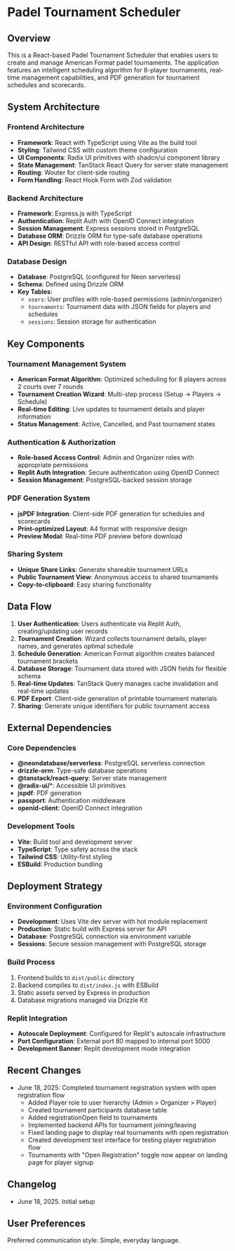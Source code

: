 # Padel Tournament Scheduler

## Overview
This is a React-based Padel Tournament Scheduler that enables users to create and manage American Format padel tournaments. The application features an intelligent scheduling algorithm for 8-player tournaments, real-time management capabilities, and PDF generation for tournament schedules and scorecards.

## System Architecture

### Frontend Architecture
- **Framework**: React with TypeScript using Vite as the build tool
- **Styling**: Tailwind CSS with custom theme configuration
- **UI Components**: Radix UI primitives with shadcn/ui component library
- **State Management**: TanStack React Query for server state management
- **Routing**: Wouter for client-side routing
- **Form Handling**: React Hook Form with Zod validation

### Backend Architecture
- **Framework**: Express.js with TypeScript
- **Authentication**: Replit Auth with OpenID Connect integration
- **Session Management**: Express sessions stored in PostgreSQL
- **Database ORM**: Drizzle ORM for type-safe database operations
- **API Design**: RESTful API with role-based access control

### Database Design
- **Database**: PostgreSQL (configured for Neon serverless)
- **Schema**: Defined using Drizzle ORM
- **Key Tables**:
  - `users`: User profiles with role-based permissions (admin/organizer)
  - `tournaments`: Tournament data with JSON fields for players and schedules
  - `sessions`: Session storage for authentication

## Key Components

### Tournament Management System
- **American Format Algorithm**: Optimized scheduling for 8 players across 2 courts over 7 rounds
- **Tournament Creation Wizard**: Multi-step process (Setup → Players → Schedule)
- **Real-time Editing**: Live updates to tournament details and player information
- **Status Management**: Active, Cancelled, and Past tournament states

### Authentication & Authorization
- **Role-based Access Control**: Admin and Organizer roles with appropriate permissions
- **Replit Auth Integration**: Secure authentication using OpenID Connect
- **Session Management**: PostgreSQL-backed session storage

### PDF Generation System
- **jsPDF Integration**: Client-side PDF generation for schedules and scorecards
- **Print-optimized Layout**: A4 format with responsive design
- **Preview Modal**: Real-time PDF preview before download

### Sharing System
- **Unique Share Links**: Generate shareable tournament URLs
- **Public Tournament View**: Anonymous access to shared tournaments
- **Copy-to-clipboard**: Easy sharing functionality

## Data Flow

1. **User Authentication**: Users authenticate via Replit Auth, creating/updating user records
2. **Tournament Creation**: Wizard collects tournament details, player names, and generates optimal schedule
3. **Schedule Generation**: American Format algorithm creates balanced tournament brackets
4. **Database Storage**: Tournament data stored with JSON fields for flexible schema
5. **Real-time Updates**: TanStack Query manages cache invalidation and real-time updates
6. **PDF Export**: Client-side generation of printable tournament materials
7. **Sharing**: Generate unique identifiers for public tournament access

## External Dependencies

### Core Dependencies
- **@neondatabase/serverless**: PostgreSQL serverless connection
- **drizzle-orm**: Type-safe database operations
- **@tanstack/react-query**: Server state management
- **@radix-ui/***: Accessible UI primitives
- **jspdf**: PDF generation
- **passport**: Authentication middleware
- **openid-client**: OpenID Connect integration

### Development Tools
- **Vite**: Build tool and development server
- **TypeScript**: Type safety across the stack
- **Tailwind CSS**: Utility-first styling
- **ESBuild**: Production bundling

## Deployment Strategy

### Environment Configuration
- **Development**: Uses Vite dev server with hot module replacement
- **Production**: Static build with Express server for API
- **Database**: PostgreSQL connection via environment variable
- **Sessions**: Secure session management with PostgreSQL storage

### Build Process
1. Frontend builds to `dist/public` directory
2. Backend compiles to `dist/index.js` with ESBuild
3. Static assets served by Express in production
4. Database migrations managed via Drizzle Kit

### Replit Integration
- **Autoscale Deployment**: Configured for Replit's autoscale infrastructure
- **Port Configuration**: External port 80 mapped to internal port 5000
- **Development Banner**: Replit development mode integration

## Recent Changes
- June 18, 2025: Completed tournament registration system with open registration flow
  - Added Player role to user hierarchy (Admin > Organizer > Player)
  - Created tournament participants database table
  - Added registrationOpen field to tournaments
  - Implemented backend APIs for tournament joining/leaving
  - Fixed landing page to display real tournaments with open registration
  - Created development test interface for testing player registration flow
  - Tournaments with "Open Registration" toggle now appear on landing page for player signup

## Changelog
- June 18, 2025. Initial setup

## User Preferences
Preferred communication style: Simple, everyday language.